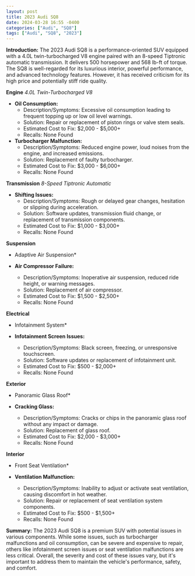 ```yaml
---
layout: post
title: 2023 Audi SQ8
date: 2024-03-28 16:55 -0400
categories: ["Audi", "SQ8"]
tags: ["Audi", "SQ8", "2023"]
---
```

**Introduction:**
The 2023 Audi SQ8 is a performance-oriented SUV equipped with a 4.0L twin-turbocharged V8 engine paired with an 8-speed Tiptronic automatic transmission. It delivers 500 horsepower and 568 lb-ft of torque. The SQ8 is well-regarded for its luxurious interior, powerful performance, and advanced technology features. However, it has received criticism for its high price and potentially stiff ride quality.

**Engine**
*4.0L Twin-Turbocharged V8*

* **Oil Consumption:**
    * Description/Symptoms: Excessive oil consumption leading to frequent topping up or low oil level warnings.
    * Solution: Repair or replacement of piston rings or valve stem seals.
    * Estimated Cost to Fix: $2,000 - $5,000+
    * Recalls: None Found
* **Turbocharger Malfunction:**
    * Description/Symptoms: Reduced engine power, loud noises from the engine, and increased emissions.
    * Solution: Replacement of faulty turbocharger.
    * Estimated Cost to Fix: $3,000 - $6,000+
    * Recalls: None Found

**Transmission**
*8-Speed Tiptronic Automatic*

* **Shifting Issues:**
    * Description/Symptoms: Rough or delayed gear changes, hesitation or slipping during acceleration.
    * Solution: Software updates, transmission fluid change, or replacement of transmission components.
    * Estimated Cost to Fix: $1,000 - $3,000+
    * Recalls: None Found

**Suspension**
* Adaptive Air Suspension*

* **Air Compressor Failure:**
    * Description/Symptoms: Inoperative air suspension, reduced ride height, or warning messages.
    * Solution: Replacement of air compressor.
    * Estimated Cost to Fix: $1,500 - $2,500+
    * Recalls: None Found

**Electrical**
* Infotainment System*

* **Infotainment Screen Issues:**
    * Description/Symptoms: Black screen, freezing, or unresponsive touchscreen.
    * Solution: Software updates or replacement of infotainment unit.
    * Estimated Cost to Fix: $500 - $2,000+
    * Recalls: None Found

**Exterior**
* Panoramic Glass Roof*

* **Cracking Glass:**
    * Description/Symptoms: Cracks or chips in the panoramic glass roof without any impact or damage.
    * Solution: Replacement of glass roof.
    * Estimated Cost to Fix: $2,000 - $3,000+
    * Recalls: None Found

**Interior**
* Front Seat Ventilation*

* **Ventilation Malfunction:**
    * Description/Symptoms: Inability to adjust or activate seat ventilation, causing discomfort in hot weather.
    * Solution: Repair or replacement of seat ventilation system components.
    * Estimated Cost to Fix: $500 - $1,500+
    * Recalls: None Found

**Summary:**
The 2023 Audi SQ8 is a premium SUV with potential issues in various components. While some issues, such as turbocharger malfunctions and oil consumption, can be severe and expensive to repair, others like infotainment screen issues or seat ventilation malfunctions are less critical. Overall, the severity and cost of these issues vary, but it's important to address them to maintain the vehicle's performance, safety, and comfort.
